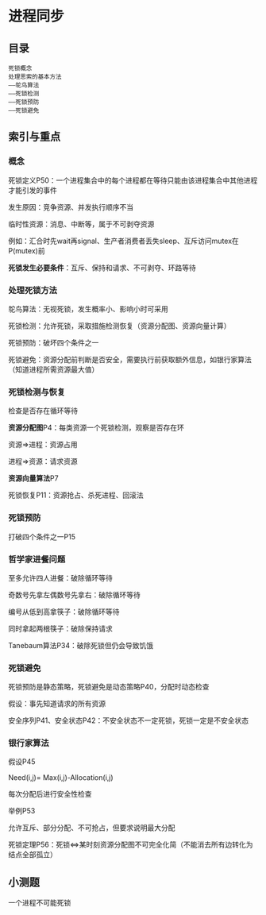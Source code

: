 # 进程同步



## 目录

```
死锁概念
处理思索的基本方法
——鸵鸟算法
——死锁检测
——死锁预防
——死锁避免
```



## 索引与重点

### 概念

死锁定义P50：一个进程集合中的每个进程都在等待只能由该进程集合中其他进程才能引发的事件

发生原因：竞争资源、并发执行顺序不当

临时性资源：消息、中断等，属于不可剥夺资源

例如：汇合时先wait再signal、生产者消费者丢失sleep、互斥访问mutex在P(mutex)前

**死锁发生必要条件**：互斥、保持和请求、不可剥夺、环路等待

### 处理死锁方法

鸵鸟算法：无视死锁，发生概率小、影响小时可采用

死锁检测：允许死锁，采取措施检测恢复（资源分配图、资源向量计算）

死锁预防：破坏四个条件之一

死锁避免：资源分配前判断是否安全，需要执行前获取额外信息，如银行家算法（知道进程所需资源最大值）

### 死锁检测与恢复

检查是否存在循环等待

**资源分配图**P4：每类资源一个死锁检测，观察是否存在环

资源=>进程：资源占用

进程=>资源：请求资源

**资源向量算法**P7

死锁恢复P11：资源抢占、杀死进程、回滚法

### 死锁预防

打破四个条件之一P15

### 哲学家进餐问题

至多允许四人进餐：破除循环等待

奇数号先拿左偶数号先拿右：破除循环等待

编号从低到高拿筷子：破除循环等待

同时拿起两根筷子：破除保持请求

Tanebaum算法P34：破除死锁但仍会导致饥饿

### 死锁避免

死锁预防是静态策略，死锁避免是动态策略P40，分配时动态检查

假设：事先知道请求的所有资源

安全序列P41、安全状态P42：不安全状态不一定死锁，死锁一定是不安全状态

### 银行家算法

假设P45

Need(i,j)= Max(i,j)-Allocation(i,j) 

每次分配后进行安全性检查

举例P53

允许互斥、部分分配、不可抢占，但要求说明最大分配

死锁定理P56：死锁<=>某时刻资源分配图不可完全化简（不能消去所有边转化为结点全部孤立）



## 小测题

一个进程不可能死锁
